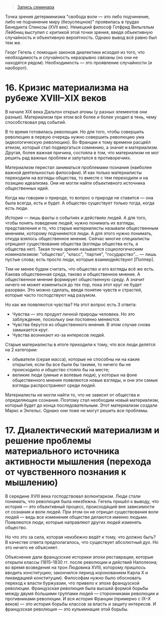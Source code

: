 > [Запись семинара](https://drive.google.com/open?id=0B_ciiYZxHJLSWUE0Z2VVYlNNYkE)

Точка зрения детерминизма "свобода воли — это либо подчинение, либо не подчинение миру (безуспешное)" проявилась в трудах Бенедикта Спинозы (XVII век).
Немецкий философ Готфрид Вильгельм Лейбниц выступил с критикой этой точки зрения, введя объективную случайность и объективную вероятность.
Однако вывод всё равно был тем же.

Георг Гегель с помощью законов диалектики исходил из того, что необходимость и случайность неразрывно связаны (но они не находятся рядом).
Необходимость — это проявление случайности (и наоборот).


# 16. Кризис материализма на рубеже XVIII–XIX веков

В начале XIX века Дальтон открыл атомы (у разных элементов они разные).
Материализм при этом всё более и более уходил в тень, чему способствовал ряд событий.

В то время готовилась революция.
Но для того, чтобы совершить революцию в первую очередь нужно совершить революцию ума (идеологическую революцию).
Во Франции к тому времени расцвёл атеизм, который стал подвергаться сомнению, а значит и материализм.
Другая, более важная причина, состояла в том, что материализм не мог решить рад важных проблем и запутался в противоречиях.

Материализм перестал заниматься проблемами познания (наиболее важной деятельностью философии).
И как только материалисты переходили на взгляды общества, то вместе с тем переходили и на позицию идеализма.
Они не могли найти объективного источника общественных идей.

Когда мы говорим о природе, то вопрос о природе не ставится — она была всегда, есть и будет.
А общество существует только тогда, когда есть люди.

История — лишь факты о событиях и действиях людей.
А для того, чтобы понять поведение людей, нужно понимать их взгляды, представления и то, что старые материалисты называли общественным мнением, которому подчиняются люди.
А для этого нужно понимать, откуда взялось общественное мнение.
Сейчас многие специалисты отрицают существование общества (взгляды общества есть, а общества нет).
Такая точка зрения называется _социологическим номинализмом_: "общество", "класс", "партия", "государство"... — лишь пустые слова; есть просто люди, которые взаимодействуют [Поппер].

Тем не менее будем считать, что общество и его взгляды всё же есть.
Какова общественная среда, таково и общественное мнение.
А общественное мнение формирует общественную среду.
А значит ничего не может измениться до тех пор, пока этот круг не будет разорван.
Это можно сделать, введя понятие чувств и страстей, которые часто господствуют над разумом.

Но как же появляются чувства?
На этот вопрос есть 3 ответа:
- Чувства — это продукт личной природы человека. Но это заблуждение, поскольку они постоянно меняются.
- Чувства берутся из общественного мнения. В этом случае снова замыкается круг.
- Чувства возникают из-за интересов людей.

Старые материалисты в итоге приходили к тому, что все люди делятся на 2 категории:
- обыватели (серая масса), которые не способны ни на какие открытия; если бы все были бы такими, то ничего бы не происходило и общество стояло бы на месте;
- великие люди (умные и волевые люди), у которых на фоне общественного мнения появляются новые взгляды, и они эти самые взгляды распространяют среди людей.

Материалисты не могли найти то, что не зависит от общества и определяющее сознание.
Поэтому стал необходим новый материализм, который будет до конца последовательным.
Этот материализм создали Маркс и Энгельс.
Однако они тоже не могут решить все проблемы.


# 17. Диалектический материализм и решение проблемы материального источника активности мышления (перехода от чувственного познания к мышлению)

В середине XVIII века господствовал волюнтаризм.
Люди стали понимать, что революция была неизбежна.
Гегель пришёл к выводу, что история — это объективный процесс, происходящий вне зависимости от сознания и воли людей.
При этом он не отрицал существования воли людей — ведь все изменения обществе делаются именно людьми.
Появляются люди, которые направляют других людей изменять общество.

Но что это за сила, которая неизбежно ведёт к тому, что должно быть?
В качестве ответа предполагалось, что существует абсолютный дух.
Но это ничего не объясняет.

Объяснение дали французские историки эпохи реставрации, которые открыли классы (1815–1830 гг. после революции и действий Наполеона; во время возведения на трон Людовика XVIII, которому пришлось вводить конституцию; закончился период коронованием Карла X и ликвидацией конституции).
Философам нужно было обосновать переход к власти буржуазии, что привело к эпохе французской революции.
Французская революция была высшей формой борьбы между двумя большими группами людей — сторонниками революции и противниками революции.
И вся история Франции (примерно с IX–X веков) — это история борьбы классов за власть и защиту интересов.
И французская революция — это кульминация этой борьбы.